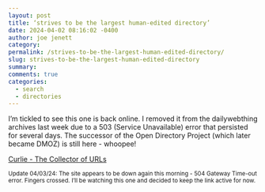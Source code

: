 ```yaml
---
layout: post
title: ‘strives to be the largest human-edited directory’
date: 2024-04-02 08:16:02 -0400
author: joe jenett
category: 
permalink: /strives-to-be-the-largest-human-edited-directory/
slug: strives-to-be-the-largest-human-edited-directory
summary: 
comments: true
categories:
  - search
  - directories
---
```

I’m tickled to see this one is back online. I removed it from the dailywebthing archives last week due to a 503 (Service Unavailable) error that persisted for several days. The successor of the Open Directory Project (which later became DMOZ) is still here - whoopee!

<a title="Curlie - The Collector of URLs" href="https://curlie.org/">Curlie - The Collector of URLs</a>

<p>
<small>Update 04/03/24: The site appears to be down again this morning - 504 Gateway Time-out error. Fingers crossed. I’ll be watching this one and decided to keep the link active for now.</small>
</p>

<a href="https://brid.gy/publish/mastodon"></a>